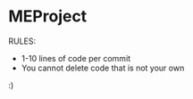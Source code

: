 MEProject
=========

RULES:
- 1-10 lines of code per commit
- You cannot delete code that is not your own

:)
